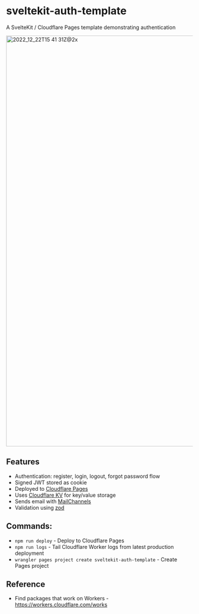 # sveltekit-auth-template

A SvelteKit / Cloudflare Pages template demonstrating authentication

<img width="1110" alt="2022_12_22T15 41 31Z@2x" src="https://user-images.githubusercontent.com/759811/209170157-1727fb7f-fe86-410c-b470-0054c4e19ba2.png">

## Features

- Authentication: register, login, logout, forgot password flow
- Signed JWT stored as cookie
- Deployed to [Cloudflare Pages](https://pages.cloudflare.com/)
- Uses [Cloudflare KV](https://www.cloudflare.com/products/workers-kv/) for key/value storage
- Sends email with [MailChannels](https://blog.cloudflare.com/sending-email-from-workers-with-mailchannels/)
- Validation using [zod](https://github.com/colinhacks/zod)

## Commands:

- `npm run deploy` - Deploy to Cloudflare Pages
- `npm run logs` - Tail Cloudflare Worker logs from latest production deployment
- `wrangler pages project create sveltekit-auth-template` - Create Pages project

## Reference

- Find packages that work on Workers - https://workers.cloudflare.com/works
